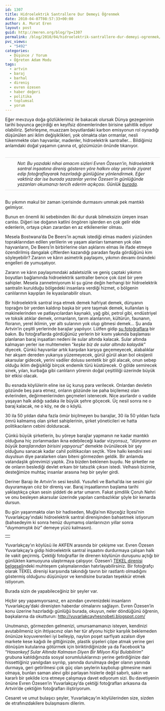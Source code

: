 ```yaml
---
id: 1307
title: Hidroelektrik Santrallere Dur Demeyi Öğrenmek
date: 2010-04-07T08:57:33+00:00
author: A. Murat Eren
layout: post
guid: http://meren.org/blog/?p=1307
permalink: /blog/2010/04/hidroelektrik-santrallere-dur-demeyi-ogrenmek/
pvc_views:
  - "5492"
categories:
  - Düşünce / Yorum
  - Öğreten Adam Modu
tags:
  - artvin
  - baraj
  - barhal
  - direniş
  - evren özesen
  - haber değeri
  - politika
  - toplumsal
  - yorum
---
```

Eğer mevzuya doğa gözlüklerimiz ile bakacak olursak Dünya gezegeninin tarihi boyunca geçirdiği en keyifsiz dönemlerinden birisine şahitlik ediyor olabiliriz. Şehirleşme, muazzam boyutlardaki karbon emisyonun rol oynadığı düşünülen ani iklim değişiklikleri, yok olmakta olan ormanlar, nesli tükenmekte olan hayvanlar, madenler, hidroelektrik santraller&#8230; Bildiğimiz anlamdaki doğal yaşamın çanına ot, gözümüzün önünde tıkanıyor.

<p style="padding: 10px; padding-left: 40px; margin-top: 30px; margin-bottom: 30px; border-bottom: 1px solid #DDDDDD; border-top: 1px solid #DDDDDD;">
  <em>Not: Bu yazıdaki nihai amacım sizleri Evren Özesen&#8217;in, hidroelektrik santral inşaatına direniş gösteren yöre halkını olay yerinde ziyaret edip fotoğraflayarak hazırladığı günlüğüne yönlendirmek. Eğer vaktiniz dar ise burada yazanlar yerine Özesen&#8217;in günlüğünde yazanları okumanızı tercih ederim açıkçası. Günlük <a href="http://yuvarlakcayhesnobeti.blogspot.com/">burada</a>.</em>
</p>

Bu yıkımın makul bir zaman içerisinde durmasını ummak pek mantıklı gelmiyor.

Bunun en önemli iki sebebinden ilki dur durak bilmeksizin üreyen insan canlısı. Diğeri ise doğanın katlini öngören işlerden en çok gelir elde edenlerin, ortaya çıkan zarardan en az etkilenenler olması.

Mesela Bostwana&#8217;da De Beers&#8217;in açmak istediği elmas madeni yüzünden topraklarından edilen yerlilerin ve yaşam alanları tamamen yok olan hayvanların, De Beers&#8217;in birbirlerine olan aşklarını elmas ile ifade etmeye özendirilmiş dangalak çiftlerden kazandığı paradan fayda gördüğünü kim söyleyebilir? Zararın ve kârın asimetrik paylaşımı, yıkımın devamı önündeki engelleri de yumuşatıyor.

Zararın ve kârın paylaşımındaki adaletsizlik ve geniş çaptaki yıkımın boyutları bağlamında hidroelektrik santraller bence çok özel bir yere sahipler. Mesela zannetmiyorum ki şu güne değin herhangi bir hidroelektrik santralin kurulduğu bölgedeki insanlara verdiği hizmet, o bölgenin canlılarının kayıpları ile kıyaslanabilir olsun.

Bir hidroelektrik santral inşa etmek demek hafriyat demek, dünyanın toprağını bir yerden kaldırıp başka bir yere taşımak demek, kullanılan iş makinelerinden ve patlayıcılardan kaynaklı, yağ gibi, petrol gibi, endüstriyel ve toksik atıklar demek, ormanların, tarım alanlarının, kültürün, faunanın, floranın, yerel iklimin, yer altı sularının yok olup gitmesi demek&#8230; Şu anda Artvin&#8217;in çeşitli yerlerinde barajlar yapılıyor. Lütfen gidip [şu fotoğraflara](http://meren.org/2009/07/7-days-in-artvin/) bir bakın. Bu fotoğraflarda gördüğünüz yerlerin bir kısmı yakında başlaması planlanan baraj inşaatları nedeni ile sular altında kalacak. Sular altında kalmayan yerler ise muhtemelen &#8220;_keşke biz de sular altında kalaydık_&#8221; diyecek. Çünkü hayvanlar artık karşıdan karşıya geçemeyecek, alabalıklar her akşam dereden yukarıya yüzemeyecek, gürül gürül akan bol oksijenli akarsular gidecek, yerini vadiler dolusu sentetik bir göl alacak, onun sebep olduğu iklim değişikliği birçok endemik türü küstürecek. O gölde semirecek sinek, yılan, kurbağa gibi canlıların yörenin doğal çeşitliliği üzerinde büyük bir etkisi olacak.

Bu esnada köylülerin eline ise üç kuruş para verilecek. Onlardan devletin gözünde beş para etmez, onların gözünde ise paha biçilemez olan evlerinden, değirmenlerinden geçmeleri istenecek. Nice asırlardır o vadide yaşayan halk aldığı sadaka ile büyük şehre göçecek. Üç nesil sonra ne o baraj kalacak, ne o köy, ne de o köylü.

30 ila 50 yıldan daha fazla ömür biçilmeyen bu barajlar, 30 ila 50 yıldan fazla ömrü kalmamış olan şirket sahiplerinin, şirket yöneticileri ve hatta politikacıların cebini dolduracak.

Çünkü büyük şirketlerin, bu yöreye barajlar yapmanın ne kadar mantıklı olduğuna hiç zorlanmadan ikna edebileceği kadar vizyonsuz, &#8220;_dünyanın en büyük barajlarından birisini yapıyoruz_&#8221; demekte övünülecek bir şey olduğunu sanacak kadar cahil politikacıları seçtik. Yöre halkı kendini sesi duyulsun diye paralarken olanı biteni görmezden geldik. Bir anlamda vatandaşlık görevimizi yaptık. Zira bizden beklenen buydu. Ne şirketler ne de onların beslediği devlet erkanı bir tatsızlık çıksın istedi. Velhasılı bizimle, desteğimize muhtaç insanlar arasına hep bir şeyler girdi.

Deriner Barajı ile Artvin&#8217;in sesi kesildi. Yusufeli ve Barhal&#8217;da ise sesini gür duyuramayan cılız bir direniş var. Baraj inşaatlarının başlama tarihi yaklaştıkça çıkan sesin şiddeti de artar umarım. Fakat şimdilik Çoruh Nehri ve onu besleyen akarsular üzerinde yapılan cambazlıklar şöyle bir kenarda dursun.

Bu gün yaşanmakta olan bir hadiseden, Muğla&#8217;nın Köyceğiz İlçesi&#8217;nin Yuvarlakçay&#8217;ındaki hidroelektrik santral direnişinden bahsetmek istiyorum (bahsedeyim ki sonra henüz duymamış olanlarınızın yıllar sonra &#8220;_duymamıştık biz_&#8221; demeye yüzü kalmasın).

<table border="0" width="100%">
  <tr>
    <td align="center">
      <img src="{{ site.baseurl }}/images/hidroelektrik-santrallere-dur-demeyi-ogrenmek-evren_akfen_defol.jpg" alt="" />
    </td>
  </tr>
</table>

Yuvarlakçay&#8217;ın köylüsü ile AKFEN arasında bir çekişme var. Evren Özesen Yuvarlakçay&#8217;a gidip hidroelektrik santral inşaatını durdurmaya çalışan halk ile vakit geçirmiş. Çektiği fotoğraflar ile direnen köylünün duruşunu açtığı bir günlükten kamuoyuna ulaştırmaya çalışıyor. Özesen&#8217;i [TEKEL direnişi belgeseli](../2010/02/konuk-fotografci-emre-ozesen-tekel-iscileri-ve-direnis/)ndeki muhteşem çalışmalarından hatırlayabilirsiniz. Bir fotoğrafçı olarak TEKEL direnişi karşısında takındığı tavrın bir rastlantı olmadığını göstermiş olduğunu düşünüyor ve kendisine buradan teşekkür etmek istiyorum.

Burada sizin de yapabileceğiniz bir şeyler var.

Hiçbir şey yapamıyorsanız, en azından çevrenizdeki insanların Yuvarlakçay&#8217;daki direnişten haberdar olmalarını sağlayın. Evren Özesen&#8217;in konu üzerine hazırladığı günlüğü burada, okuyun, neler döndüğünü öğrenin, başkalarına da okutturun: <http://yuvarlakcayhesnobeti.blogspot.com/>

Unutmanızı, görmezden gelmenizi, umursamamanızı isteyen, kendinizi avutabilmeniz için ihtiyacınız olan her tür afyonu hiçbir karşılık beklemeden önünüze koyuverenleri iyi belleyip, naylon poşet sarfiyatı azalsın diye markete kese kağıdı ile gittiğinizde, plastik şişeleri çöpe atmak yerine geri dönüşüm kutularına götürmek için biriktirdiğinizde ya da Facebook&#8217;ta &#8220;_Hasankeyf Sular Altında Kalmasın Diyen Bir Milyon Kişi Bulabilirim_&#8221; grubuna katıldığınızda sosyal sorumluluklarınızı yerine getirdiğinize dair hissettiğiniz yanılgıdan sıyrılıp, yanında durulmaya değer olanın yanında durmaya, geri getirilmesi çok güç olan şeylerin kaybolup gitmesine mani olmaya, bunları saman alevi gibi parlayan hislerle değil sabırlı, sakin ve kararlı bir şekilde icra etmeye çalışmaya davet ediyorum sizi. Bu davetiyenin önüne Evren Özesen&#8217;in Yuvarlakçay&#8217;da çektiği fotoğrafları arkasına da Artvin&#8217;de çektiğim fotoğrafları iliştiriyorum.

Cesaret ve umut bulaşıcı şeyler, Yuvarlakçay&#8217;ın köylülerinden size, sizden de etrafınızdakilere bulaşmasını dilerim.

